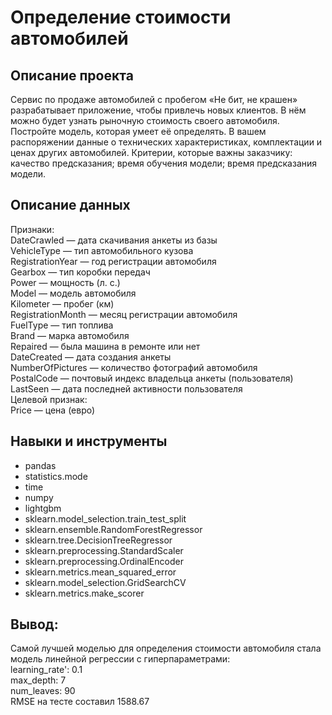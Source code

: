 # Определение стоимости автомобилей

## Описание проекта

Сервис по продаже автомобилей с пробегом «Не бит, не крашен» разрабатывает приложение, чтобы привлечь новых клиентов. В нём можно будет узнать рыночную стоимость своего автомобиля. \
Постройте модель, которая умеет её определять. В вашем распоряжении данные о технических характеристиках, комплектации и ценах других автомобилей.
Критерии, которые важны заказчику:
качество предсказания;
время обучения модели;
время предсказания модели.

## Описание данных

Признаки: \
DateCrawled — дата скачивания анкеты из базы \
VehicleType — тип автомобильного кузова \
RegistrationYear — год регистрации автомобиля \
Gearbox — тип коробки передач \
Power — мощность (л. с.) \
Model — модель автомобиля \
Kilometer — пробег (км) \
RegistrationMonth — месяц регистрации автомобиля \
FuelType — тип топлива \
Brand — марка автомобиля \
Repaired — была машина в ремонте или нет \
DateCreated — дата создания анкеты \
NumberOfPictures — количество фотографий автомобиля \
PostalCode — почтовый индекс владельца анкеты (пользователя) \
LastSeen — дата последней активности пользователя \
Целевой признак: \
Price — цена (евро) 

## Навыки и инструменты

* pandas
* statistics.mode
* time
* numpy
* lightgbm
* sklearn.model_selection.train_test_split
* sklearn.ensemble.RandomForestRegressor
* sklearn.tree.DecisionTreeRegressor
* sklearn.preprocessing.StandardScaler
* sklearn.preprocessing.OrdinalEncoder
* sklearn.metrics.mean_squared_error
* sklearn.model_selection.GridSearchCV
* sklearn.metrics.make_scorer

## Вывод:

Самой лучшей моделью для определения стоимости автомобиля стала модель линейной регрессии с гиперпараметрами: \
learning_rate': 0.1 \
max_depth: 7 \
num_leaves: 90 \
RMSE на тесте составил 1588.67
